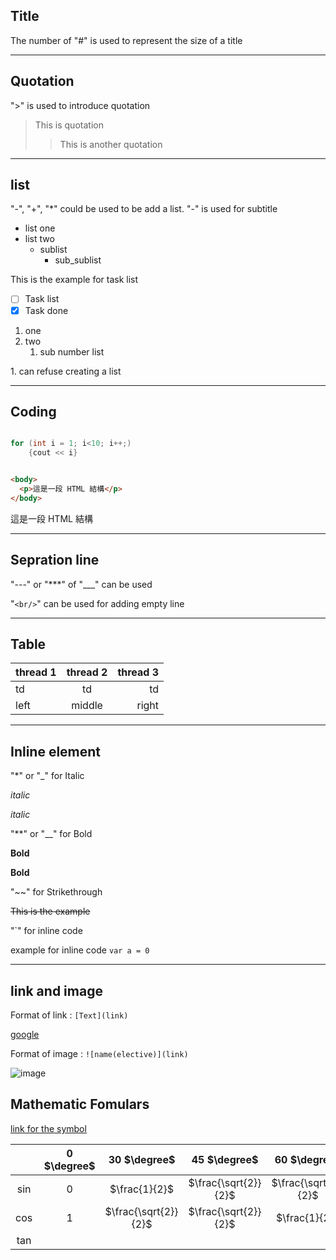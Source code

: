 ## Title 

The number of "#" is used to represent the size of a title 

---

## Quotation 

">" is used to introduce quotation

>This is quotation 
>>This is another quotation

---

## list

"-", "+", "*" could be used to be add a list.
"-" is used for subtitle

- list one
- list two
  - sublist
    - sub_sublist

This is the example for task list 

- [ ] Task list
- [X] Task done

1. one 
2. two
   1. sub number list

1\. can refuse creating a list

---

## Coding


```cpp

for (int i = 1; i<10; i++;)
    {cout << i}

```

```html

<body>
  <p>這是一段 HTML 結構</p>
</body>

```

<body>
  <p>這是一段 HTML 結構</p>
</body>

---

## Sepration line

"---" or "***" of "___" can be used

"`<br/>`" can be used for adding empty line

--- 

## Table 

| thread 1 | thread 2 | thread 3 |
| :------- | :------: | -------: |
| td       |    td    |       td |
| left     |  middle  |    right |


---

## Inline element

"*" or "_"  for Italic 

*italic*

_italic_

"**" or "__" for Bold

**Bold**

**Bold** 

"~~" for Strikethrough

~~This is the example~~

"`" for inline code

example for inline code `var a = 0`

--- 

## link and image

Format of link : `[Text](link)`

[google](https://www.google.com.hk)

Format of image : `![name(elective)](link)`

![image](D:\0_jeremy\sin.jfif)


## Mathematic Fomulars

[link for the symbol](https://csrgxtu.github.io/2015/03/20/Writing-Mathematic-Fomulars-in-Markdown/)

|        | 0 $\degree$ |  30 $\degree$  |     45 $\degree$      | 60 $\degree$ | 90 $\degree$ |
| :----: | :--------: | :-----------: | :------------------: | :---------: | :---------: |
| $\sin$ |     0      | $\frac{1}{2}$ | $\frac{\sqrt{2}}{2}$ |$\frac{\sqrt{2}}{2}$|1|
| $\cos$ |     1     | $\frac{\sqrt{2}}{2}$ | $\frac{\sqrt{2}}{2}$ |$\frac{1}{2}$| 0|
| $\tan$ |

